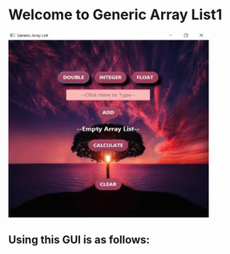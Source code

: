 <p align="center">
<h1>Welcome to Generic Array List1</h1>

<img src=/images/main_image.jpg>

<h2>Using this GUI is as follows:</h2>
</p>
<!-- ```markdown
1. Click on either DOUBLE, INTEGER or FLOAT to select the data type.
```
![number image](/images/number_type.jpg "Selecting Number Type")

```markdown
2. Click in the text box to start typing in a number.
```
![add number image](/images/add_number.jpg "Typing in the textbox")

```markdown
3. Either click the ADD button or press enter on the keyboard will add the value to the array list.
```
![added image](/images/added.jpg "Value added")

```markdown
4. Repeat steps 2 and 3 until you are satisfied with how many values are in the array list.

    - As items are added, they will be displayed.
```
![add more numbers image](/images/add_more_numbers.jpg "Add more values")

```markdown
5. Press the CALCULATE button will display the largest, smallest, total and average from the array list.
```
![calculate image](/images/calculate.jpg "Calculate array list")

```markdown
6. Pressing the CLEAR button will empty the array list allowing you to start over.
```
![clear image](/images/clear.jpg "Clearing everything") -->


<!-- For more details see [GitHub Flavored Markdown](https://guides.github.com/features/mastering-markdown/). -->
<!-- You can use the [editor on GitHub](https://github.com/zuki07/Generic_array_list1/edit/gh-pages/index.md) to maintain and preview the content for your website in Markdown files. -->
